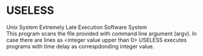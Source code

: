 # USELESS
Unix System Extremely Late Execution Software System <br>
This program scans the file provided with command line argument (argv). In case there are lines as <integer value upper than 0><program and arguments> USELESS executes programs with time delay as correspdonding integer value. 
